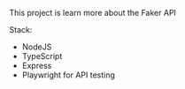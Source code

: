 This project is learn more about the Faker API

Stack:

- NodeJS
- TypeScript
- Express
- Playwright for API testing
